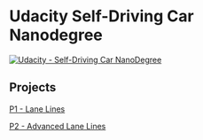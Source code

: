 # **Udacity Self-Driving Car Nanodegree** 
[![Udacity - Self-Driving Car NanoDegree](https://s3.amazonaws.com/udacity-sdc/github/shield-carnd.svg)](http://www.udacity.com/drive)


## Projects
[P1 - Lane Lines](P1-Lane-Lines)

[P2 - Advanced Lane Lines](P2-Advanced-Lane-Lines)